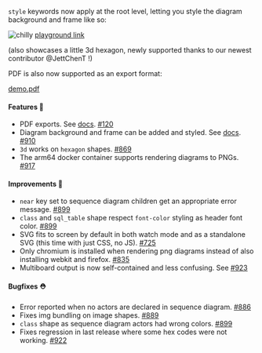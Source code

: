 `style` keywords now apply at the root level, letting you style the diagram background and frame like so:

![chilly](https://user-images.githubusercontent.com/3120367/221755385-22e9078e-a8db-418d-81e4-282c8b33f1d7.svg)
[playground link](https://play.d2lang.com/?script=tFRdaxs7EH3fXzEP15cErry-GwJFlIC9cdJAXIL9kJeCUbSTtchacqVZ56P4v5eRd9d2k9LkofjFGo1mzplzdmIVCT8SAJ6mhBGaEhOAbT8J58o_jKp6F9pCkPApATjQRgL5GpNNkpChtmgcrIQvplxAhWuswNh7rwL5WlPtY1memATCJ0oAeMwSyK2ERkvoY98OI0AnpITT0wRgww3VY5BQB4EqkPg_Zh4-itTIKxtWyqOlGN2btIRtrQQgr1xd3HtnqX3NZpGwIFoFmaZ8Cn1C37Loa7dM1WNIvyI9Ov9gbNnLBv_2skHuLKGlXjY4x8qs0T-nw6V6cVbEJhfcZF6xH8Vd2Q_rsoG1h_wNlA1OgNvhxS7tvSBnqGtv6Pm_Xja4KtBS83-Ld7mqjLIa0-HtTNwOL16j27yeE4gzmCj_gGRsCcEQ8v2fIvwqn05iqemkJdKYYYFPqnR2N4_-SdH4q2k_O_moPDNyXpXYSjA7EZeV0gb9ryTfoMfdAikyGlQISIFTsLqTML4ewdG1UwXcqYpH54__gm3GlQpktOBGYhQbGVuK8fVo3jwXFV-1GN5BKaIf3lyBx-81ho4S343zjE_jPOt0OTRluxQ7TbbGeD_p-aV39Yo9yCnpOM-EsYEYvNDOkjL2NyyGNS1ghn5tdHSVR15ovH4mSGqNPiBMmxgcffuHf8cNG-bW5u-FWN1LJNA18U7HOIpc6QV-yGMvtcd0zh-RsgZDOuQA68metlgioUJvWxw411Ra9aXC-2--631zVKVnctbsPBZnIHmOiySjqgPBrFJkni-8W5tCvQhLsX-fk73ZpfzMwAA__8%3D&sketch=1&)

(also showcases a little 3d hexagon, newly supported thanks to our newest contributor @JettChenT !)

PDF is also now supported as an export format:

[demo.pdf](https://github.com/terrastruct/d2/files/10846644/demo.pdf)

#### Features 🚀

- PDF exports. See [docs](https://d2lang.com/tour/exports#pdf). [#120](https://github.com/terrastruct/d2/issues/120)
- Diagram background and frame can be added and styled. See [docs](https://d2lang.com/tour/style#root). [#910](https://github.com/terrastruct/d2/pull/910)
- `3d` works on `hexagon` shapes. [#869](https://github.com/terrastruct/d2/issues/869)
- The arm64 docker container supports rendering diagrams to PNGs. [#917](https://github.com/terrastruct/d2/pull/917)

#### Improvements 🧹

- `near` key set to sequence diagram children get an appropriate error message. [#899](https://github.com/terrastruct/d2/pull/899)
- `class` and `sql_table` shape respect `font-color` styling as header font color. [#899](https://github.com/terrastruct/d2/pull/899)
- SVG fits to screen by default in both watch mode and as a standalone SVG (this time with just CSS, no JS). [#725](https://github.com/terrastruct/d2/pull/725)
- Only chromium is installed when rendering png diagrams instead of also installing webkit and firefox. [#835](https://github.com/terrastruct/d2/issues/835)
- Multiboard output is now self-contained and less confusing. See [#923](https://github.com/terrastruct/d2/pull/923)

#### Bugfixes ⛑️

- Error reported when no actors are declared in sequence diagram. [#886](https://github.com/terrastruct/d2/pull/886)
- Fixes img bundling on image shapes. [#889](https://github.com/terrastruct/d2/issues/889)
- `class` shape as sequence diagram actors had wrong colors. [#899](https://github.com/terrastruct/d2/pull/899)
- Fixes regression in last release where some hex codes were not working. [#922](https://github.com/terrastruct/d2/pull/922)
